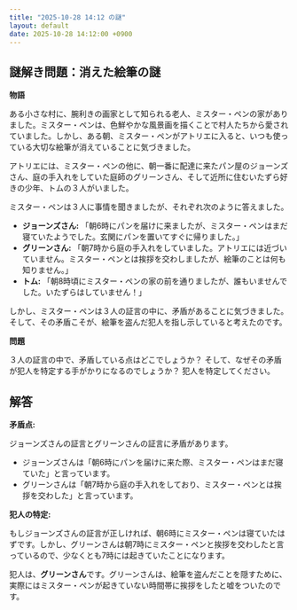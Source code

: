 ```yaml
---
title: "2025-10-28 14:12 の謎"
layout: default
date: 2025-10-28 14:12:00 +0900
---
```

## 謎解き問題：消えた絵筆の謎

**物語**

ある小さな村に、腕利きの画家として知られる老人、ミスター・ペンの家がありました。ミスター・ペンは、色鮮やかな風景画を描くことで村人たちから愛されていました。しかし、ある朝、ミスター・ペンがアトリエに入ると、いつも使っている大切な絵筆が消えていることに気づきました。

アトリエには、ミスター・ペンの他に、朝一番に配達に来たパン屋のジョーンズさん、庭の手入れをしていた庭師のグリーンさん、そして近所に住むいたずら好きの少年、トムの３人がいました。

ミスター・ペンは３人に事情を聞きましたが、それぞれ次のように答えました。

*   **ジョーンズさん:** 「朝6時にパンを届けに来ましたが、ミスター・ペンはまだ寝ていたようでした。玄関にパンを置いてすぐに帰りました。」
*   **グリーンさん:** 「朝7時から庭の手入れをしていました。アトリエには近づいていません。ミスター・ペンとは挨拶を交わしましたが、絵筆のことは何も知りません。」
*   **トム:** 「朝8時頃にミスター・ペンの家の前を通りましたが、誰もいませんでした。いたずらはしていません！」

しかし、ミスター・ペンは３人の証言の中に、矛盾があることに気づきました。そして、その矛盾こそが、絵筆を盗んだ犯人を指し示していると考えたのです。

**問題**

３人の証言の中で、矛盾している点はどこでしょうか？ そして、なぜその矛盾が犯人を特定する手がかりになるのでしょうか？ 犯人を特定してください。

## 解答

**矛盾点:**

ジョーンズさんの証言とグリーンさんの証言に矛盾があります。

*   ジョーンズさんは「朝6時にパンを届けに来た際、ミスター・ペンはまだ寝ていた」と言っています。
*   グリーンさんは「朝7時から庭の手入れをしており、ミスター・ペンとは挨拶を交わした」と言っています。

**犯人の特定:**

もしジョーンズさんの証言が正しければ、朝6時にミスター・ペンは寝ていたはずです。しかし、グリーンさんは朝7時にミスター・ペンと挨拶を交わしたと言っているので、少なくとも7時には起きていたことになります。

犯人は、**グリーンさん**です。グリーンさんは、絵筆を盗んだことを隠すために、実際にはミスター・ペンが起きていない時間帯に挨拶をしたと嘘をついたのです。
